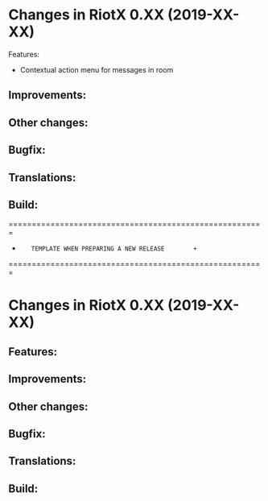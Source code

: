 Changes in RiotX 0.XX (2019-XX-XX)
===================================================

Features:
 - Contextual action menu for messages in room

Improvements:
 -

Other changes:
 -

Bugfix:
 -

Translations:
 -

Build:
 -



=======================================================
+        TEMPLATE WHEN PREPARING A NEW RELEASE        +
=======================================================


Changes in RiotX 0.XX (2019-XX-XX)
===================================================

Features:
 -

Improvements:
 -

Other changes:
 -

Bugfix:
 -

Translations:
 -

Build:
 -

